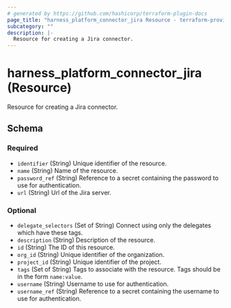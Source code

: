 ```yaml
---
# generated by https://github.com/hashicorp/terraform-plugin-docs
page_title: "harness_platform_connector_jira Resource - terraform-provider-harness"
subcategory: ""
description: |-
  Resource for creating a Jira connector.
---
```


# harness_platform_connector_jira (Resource)

Resource for creating a Jira connector.



<!-- schema generated by tfplugindocs -->
## Schema

### Required

- `identifier` (String) Unique identifier of the resource.
- `name` (String) Name of the resource.
- `password_ref` (String) Reference to a secret containing the password to use for authentication.
- `url` (String) Url of the Jira server.

### Optional

- `delegate_selectors` (Set of String) Connect using only the delegates which have these tags.
- `description` (String) Description of the resource.
- `id` (String) The ID of this resource.
- `org_id` (String) Unique identifier of the organization.
- `project_id` (String) Unique identifier of the project.
- `tags` (Set of String) Tags to associate with the resource. Tags should be in the form `name:value`.
- `username` (String) Username to use for authentication.
- `username_ref` (String) Reference to a secret containing the username to use for authentication.


